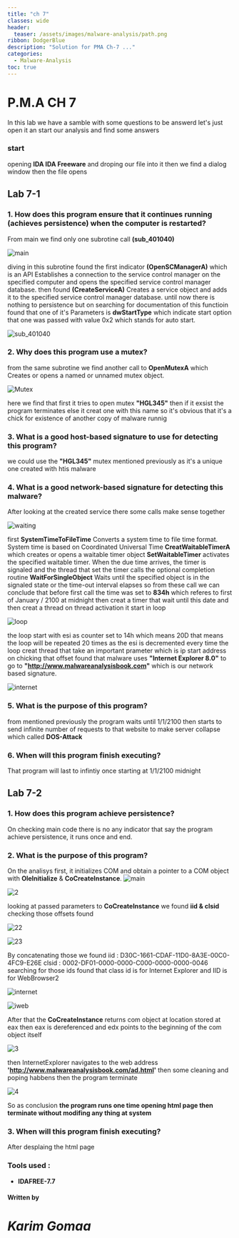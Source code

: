 ```yaml
---
title: "ch 7"
classes: wide
header:
  teaser: /assets/images/malware-analysis/path.png
ribbon: DodgerBlue
description: "Solution for PMA Ch-7 ..."
categories:
  - Malware-Analysis
toc: true
---
```


# P.M.A CH 7

In this lab we have a samble with some questions to be answerd let's just open it an start our analysis and find some answers

### start
opening **IDA  IDA Freeware** and droping our file into it then we find a dialog window then the file opens

## Lab 7-1

### 1. How does this program ensure that it continues running (achieves persistence) when the computer is restarted?

From main we find only one subrotine call **(sub_401040)**

![main](/assets/images/malware-analysis/sol-practical%20malware%20analysis/ch_7/pics/main.png)

diving in this subrotine found the first indicator **(OpenSCManagerA)** which is an API Establishes a connection to the service control manager on the specified computer and opens the specified service control manager database.
then found **(CreateServiceA)** Creates a service object and adds it to the specified service control manager database.
until now there is nothing to persistence but on searching for documentation of this functioin found that one of it's Parameters is **dwStartType** which indicate start option 
that one was passed with value 0x2 which stands for auto start.

![sub_401040](/assets/images/malware-analysis/sol-practical%20malware%20analysis/ch_7/pics/401040.png)

### 2. Why does this program use a mutex?
from the same subrotine we find another call to **OpenMutexA** which Creates or opens a named or unnamed mutex object.

![Mutex](/assets/images/malware-analysis/sol-practical%20malware%20analysis/ch_7/pics/mutex.png)

here we find that first it tries to open mutex **"HGL345"** then if it exsist the program terminates else it creat one with this name so it's obvious that it's a chick for existence of another copy of malware runnig 

### 3. What is a good host-based signature to use for detecting this program?
we could use the **"HGL345"** mutex mentioned previously
as it's a unique one created with htis malware

### 4. What is a good network-based signature for detecting this malware?
After looking at the created service there some calls make sense together 

![waiting](/assets/images/malware-analysis/sol-practical%20malware%20analysis/ch_7/pics/waiting.png)

first **SystemTimeToFileTime** Converts a system time to file time format. System time is based on Coordinated Universal Time
**CreatWaitableTimerA** which creates or opens a waitable timer object
**SetWaitableTimer** activates the specified waitable timer. When the due time arrives, the timer is signaled and the thread that set the timer calls the optional completion routine
**WaitForSingleObject** Waits until the specified object is in the signaled state or the time-out interval elapses
so from these call we can conclude that before first call the time was set to **834h** which referes to first of January / 2100 at midnight then creat a timer that wait until this date and then creat a thread on thread activation it start in loop 

![loop](/assets/images/malware-analysis/sol-practical%20malware%20analysis/ch_7/pics/loop.png)

the loop start with esi as counter set to 14h which means 20D that means the loop will be repeated 20 times as the esi is decremented every time the loop creat thread that take an important prameter which is ip start address 
on chicking that offset found that malware uses **"Internet Explorer 8.0"** to go to **"http://www.malwareanalysisbook.com"** which is our network based signature.

![internet](/assets/images/malware-analysis/sol-practical%20malware%20analysis/ch_7/pics/internet.png)

### 5. What is the purpose of this program?
from mentioned previously the program waits until 1/1/2100 then starts to send infinite number of requests to that website to make server collapse which called **DOS-Attack** 

### 6. When will this program finish executing?
That program will last to infintiy once starting at 1/1/2100 midnight

## Lab 7-2

### 1. How does this program achieve persistence?
On checking main code there is no any indicator that say the program achieve persistence, it runs once and end.

### 2. What is the purpose of this program?
On the analisys first, it initializes COM and obtain a pointer to a COM object with **OleInitialize** & **CoCreateInstance**.
![main](/assets/images/malware-analysis/sol-practical%20malware%20analysis/ch_7/pics/2/main.png)

![2](pics/2/2.png)

looking at passed parameters to **CoCreateInstance** we found **iid & clsid** 
checking those offsets found

![22](pics/2/22.png)

![23](pics/2/23.png)

By concatenating those we found 
iid : D30C-1661-CDAF-11D0-8A3E-00C0-4FC9-E26E
clsid : 0002-DF01-0000-0000-C000-0000-0000-0046
searching for those ids found that 
class id is for Internet Explorer and IID is for WebBrowser2

![internet](/assets/images/malware-analysis/sol-practical%20malware%20analysis/ch_7/pics/2/internet.png)

![iweb](/assets/images/malware-analysis/sol-practical%20malware%20analysis/ch_7/pics/2/iweb.png)

After that the **CoCreateInstance** returns com object at location stored at eax then eax is dereferenced and edx points to the beginning of the com object itself

![3](/assets/images/malware-analysis/sol-practical%20malware%20analysis/ch_7/pics/2/3.png)

then InternetExplorer navigates to the web address **'http://www.malwareanalysisbook.com/ad.html'**
then some cleaning and poping habbens then the program terminate 

![4](/assets/images/malware-analysis/sol-practical%20malware%20analysis/ch_7/pics/2/4.png)

So as conclusion **the program runs one time opening html page then terminate without modifing any thing at system**

### 3. When will this program finish executing?
After desplaing the html page


### Tools used :

- **IDAFREE-7.7**

#### Written by

# *Karim Gomaa*